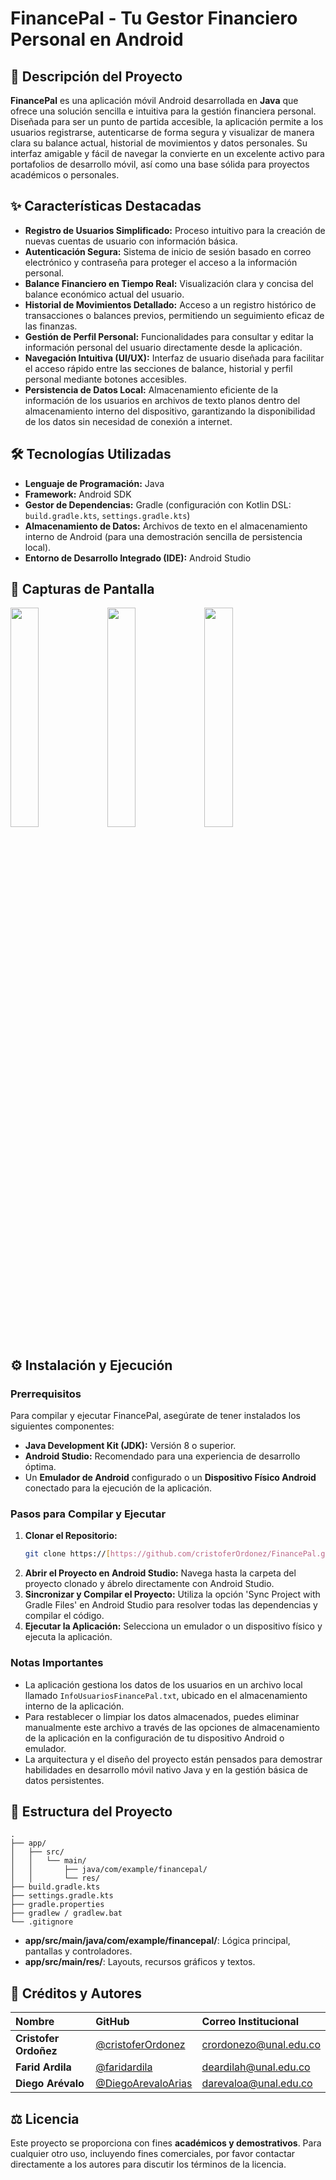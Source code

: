 # FinancePal - Tu Gestor Financiero Personal en Android

## 🚀 Descripción del Proyecto

**FinancePal** es una aplicación móvil Android desarrollada en **Java** que ofrece una solución sencilla e intuitiva para la gestión financiera personal. Diseñada para ser un punto de partida accesible, la aplicación permite a los usuarios registrarse, autenticarse de forma segura y visualizar de manera clara su balance actual, historial de movimientos y datos personales. Su interfaz amigable y fácil de navegar la convierte en un excelente activo para portafolios de desarrollo móvil, así como una base sólida para proyectos académicos o personales.

## ✨ Características Destacadas

* **Registro de Usuarios Simplificado:** Proceso intuitivo para la creación de nuevas cuentas de usuario con información básica.
* **Autenticación Segura:** Sistema de inicio de sesión basado en correo electrónico y contraseña para proteger el acceso a la información personal.
* **Balance Financiero en Tiempo Real:** Visualización clara y concisa del balance económico actual del usuario.
* **Historial de Movimientos Detallado:** Acceso a un registro histórico de transacciones o balances previos, permitiendo un seguimiento eficaz de las finanzas.
* **Gestión de Perfil Personal:** Funcionalidades para consultar y editar la información personal del usuario directamente desde la aplicación.
* **Navegación Intuitiva (UI/UX):** Interfaz de usuario diseñada para facilitar el acceso rápido entre las secciones de balance, historial y perfil personal mediante botones accesibles.
* **Persistencia de Datos Local:** Almacenamiento eficiente de la información de los usuarios en archivos de texto planos dentro del almacenamiento interno del dispositivo, garantizando la disponibilidad de los datos sin necesidad de conexión a internet.

## 🛠️ Tecnologías Utilizadas

* **Lenguaje de Programación:** Java
* **Framework:** Android SDK
* **Gestor de Dependencias:** Gradle (configuración con Kotlin DSL: `build.gradle.kts`, `settings.gradle.kts`)
* **Almacenamiento de Datos:** Archivos de texto en el almacenamiento interno de Android (para una demostración sencilla de persistencia local).
* **Entorno de Desarrollo Integrado (IDE):** Android Studio


## 📸 Capturas de Pantalla
<img src="https://github.com/user-attachments/assets/475ade1e-06b6-4e2a-bc89-1a930b19f53b" width="30%">
<img src="https://github.com/user-attachments/assets/83390132-4657-4ac9-8a1b-87ef5f31e205" width="30%">
<img src="https://github.com/user-attachments/assets/e45787da-7edb-4f5a-953c-baf447ac6b2a" width="30%">


## ⚙️ Instalación y Ejecución

### Prerrequisitos

Para compilar y ejecutar FinancePal, asegúrate de tener instalados los siguientes componentes:

* **Java Development Kit (JDK):** Versión 8 o superior.
* **Android Studio:** Recomendado para una experiencia de desarrollo óptima.
* Un **Emulador de Android** configurado o un **Dispositivo Físico Android** conectado para la ejecución de la aplicación.

### Pasos para Compilar y Ejecutar

1.  **Clonar el Repositorio:**
    ```sh
    git clone https://[https://github.com/cristoferOrdonez/FinancePal.git](https://github.com/cristoferOrdonez/FinancePal.git)
    ```
2.  **Abrir el Proyecto en Android Studio:**
    Navega hasta la carpeta del proyecto clonado y ábrelo directamente con Android Studio.
3.  **Sincronizar y Compilar el Proyecto:**
    Utiliza la opción 'Sync Project with Gradle Files' en Android Studio para resolver todas las dependencias y compilar el código.
4.  **Ejecutar la Aplicación:**
    Selecciona un emulador o un dispositivo físico y ejecuta la aplicación.

### Notas Importantes

* La aplicación gestiona los datos de los usuarios en un archivo local llamado `InfoUsuariosFinancePal.txt`, ubicado en el almacenamiento interno de la aplicación.
* Para restablecer o limpiar los datos almacenados, puedes eliminar manualmente este archivo a través de las opciones de almacenamiento de la aplicación en la configuración de tu dispositivo Android o emulador.
* La arquitectura y el diseño del proyecto están pensados para demostrar habilidades en desarrollo móvil nativo Java y en la gestión básica de datos persistentes.

## 📂 Estructura del Proyecto

```
.
├── app/
│   ├── src/
│   │   └── main/
│   │       ├── java/com/example/financepal/
│   │       └── res/
├── build.gradle.kts
├── settings.gradle.kts
├── gradle.properties
├── gradlew / gradlew.bat
└── .gitignore
```

- **app/src/main/java/com/example/financepal/**: Lógica principal, pantallas y controladores.
- **app/src/main/res/**: Layouts, recursos gráficos y textos.

## 👥 Créditos y Autores

| Nombre              | GitHub                                          | Correo Institucional          |
| :------------------ | :---------------------------------------------- | :---------------------------- |
| **Cristofer Ordoñez** | [@cristoferOrdonez](https://github.com/cristoferOrdonez) | crordonezo@unal.edu.co        |
| **Farid Ardila** | [@faridardila](https://github.com/faridardila)  | deardilah@unal.edu.co         |
| **Diego Arévalo** | [@DiegoArevaloArias](https://github.com/DiegoArevaloArias) | darevaloa@unal.edu.co         |

## ⚖️ Licencia

Este proyecto se proporciona con fines **académicos y demostrativos**. Para cualquier otro uso, incluyendo fines comerciales, por favor contactar directamente a los autores para discutir los términos de la licencia.
